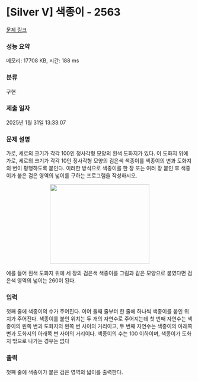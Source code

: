 # [Silver V] 색종이 - 2563 

[문제 링크](https://www.acmicpc.net/problem/2563) 

### 성능 요약

메모리: 17708 KB, 시간: 188 ms

### 분류

구현

### 제출 일자

2025년 1월 31일 13:33:07

### 문제 설명

<p>가로, 세로의 크기가 각각 100인 정사각형 모양의 흰색 도화지가 있다. 이 도화지 위에 가로, 세로의 크기가 각각 10인 정사각형 모양의 검은색 색종이를 색종이의 변과 도화지의 변이 평행하도록 붙인다. 이러한 방식으로 색종이를 한 장 또는 여러 장 붙인 후 색종이가 붙은 검은 영역의 넓이를 구하는 프로그램을 작성하시오.</p>

<p style="text-align: center;"><img alt="" src="https://u.acmicpc.net/6000c956-1b07-4913-83c3-72eda18fa1d1/Screen%20Shot%202021-06-23%20at%2012.27.04%20PM.png" style="width: 268px; height: 215px;"></p>

<p>예를 들어 흰색 도화지 위에 세 장의 검은색 색종이를 그림과 같은 모양으로 붙였다면 검은색 영역의 넓이는 260이 된다.</p>

### 입력 

 <p>첫째 줄에 색종이의 수가 주어진다. 이어 둘째 줄부터 한 줄에 하나씩 색종이를 붙인 위치가 주어진다. 색종이를 붙인 위치는 두 개의 자연수로 주어지는데 첫 번째 자연수는 색종이의 왼쪽 변과 도화지의 왼쪽 변 사이의 거리이고, 두 번째 자연수는 색종이의 아래쪽 변과 도화지의 아래쪽 변 사이의 거리이다. 색종이의 수는 100 이하이며, 색종이가 도화지 밖으로 나가는 경우는 없다</p>

### 출력 

 <p>첫째 줄에 색종이가 붙은 검은 영역의 넓이를 출력한다.</p>

